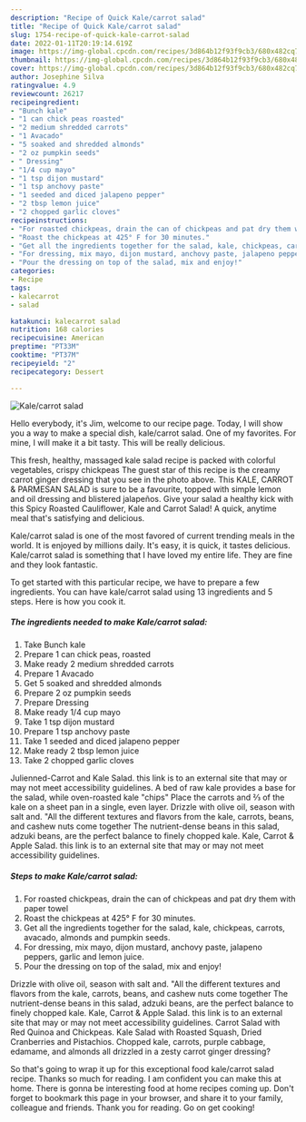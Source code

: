 ```yaml
---
description: "Recipe of Quick Kale/carrot salad"
title: "Recipe of Quick Kale/carrot salad"
slug: 1754-recipe-of-quick-kale-carrot-salad
date: 2022-01-11T20:19:14.619Z
image: https://img-global.cpcdn.com/recipes/3d864b12f93f9cb3/680x482cq70/kalecarrot-salad-recipe-main-photo.jpg
thumbnail: https://img-global.cpcdn.com/recipes/3d864b12f93f9cb3/680x482cq70/kalecarrot-salad-recipe-main-photo.jpg
cover: https://img-global.cpcdn.com/recipes/3d864b12f93f9cb3/680x482cq70/kalecarrot-salad-recipe-main-photo.jpg
author: Josephine Silva
ratingvalue: 4.9
reviewcount: 26217
recipeingredient:
- "Bunch kale"
- "1 can chick peas roasted"
- "2 medium shredded carrots"
- "1 Avacado"
- "5 soaked and shredded almonds"
- "2 oz pumpkin seeds"
- " Dressing"
- "1/4 cup mayo"
- "1 tsp dijon mustard"
- "1 tsp anchovy paste"
- "1 seeded and diced jalapeno pepper"
- "2 tbsp lemon juice"
- "2 chopped garlic cloves"
recipeinstructions:
- "For roasted chickpeas, drain the can of chickpeas and pat dry them with paper towel"
- "Roast the chickpeas at 425° F for 30 minutes."
- "Get all the ingredients together for the salad, kale, chickpeas, carrots, avacado, almonds and pumpkin seeds."
- "For dressing, mix mayo, dijon mustard, anchovy paste, jalapeno peppers, garlic and lemon juice."
- "Pour the dressing on top of the salad, mix and enjoy!"
categories:
- Recipe
tags:
- kalecarrot
- salad

katakunci: kalecarrot salad 
nutrition: 168 calories
recipecuisine: American
preptime: "PT33M"
cooktime: "PT37M"
recipeyield: "2"
recipecategory: Dessert

---
```



![Kale/carrot salad](https://img-global.cpcdn.com/recipes/3d864b12f93f9cb3/680x482cq70/kalecarrot-salad-recipe-main-photo.jpg)

Hello everybody, it's Jim, welcome to our recipe page. Today, I will show you a way to make a special dish, kale/carrot salad. One of my favorites. For mine, I will make it a bit tasty. This will be really delicious.

This fresh, healthy, massaged kale salad recipe is packed with colorful vegetables, crispy chickpeas The guest star of this recipe is the creamy carrot ginger dressing that you see in the photo above. This KALE, CARROT & PARMESAN SALAD is sure to be a favourite, topped with simple lemon and oil dressing and blistered jalapeños. Give your salad a healthy kick with this Spicy Roasted Cauliflower, Kale and Carrot Salad! A quick, anytime meal that's satisfying and delicious.

Kale/carrot salad is one of the most favored of current trending meals in the world. It is enjoyed by millions daily. It's easy, it is quick, it tastes delicious. Kale/carrot salad is something that I have loved my entire life. They are fine and they look fantastic.


To get started with this particular recipe, we have to prepare a few ingredients. You can have kale/carrot salad using 13 ingredients and 5 steps. Here is how you cook it.

<!--inarticleads1-->

##### The ingredients needed to make Kale/carrot salad:

1. Take Bunch kale
1. Prepare 1 can chick peas, roasted
1. Make ready 2 medium shredded carrots
1. Prepare 1 Avacado
1. Get 5 soaked and shredded almonds
1. Prepare 2 oz pumpkin seeds
1. Prepare  Dressing
1. Make ready 1/4 cup mayo
1. Take 1 tsp dijon mustard
1. Prepare 1 tsp anchovy paste
1. Take 1 seeded and diced jalapeno pepper
1. Make ready 2 tbsp lemon juice
1. Take 2 chopped garlic cloves


Julienned-Carrot and Kale Salad. this link is to an external site that may or may not meet accessibility guidelines. A bed of raw kale provides a base for the salad, while oven-roasted kale "chips" Place the carrots and ⅔ of the kale on a sheet pan in a single, even layer. Drizzle with olive oil, season with salt and. "All the different textures and flavors from the kale, carrots, beans, and cashew nuts come together The nutrient-dense beans in this salad, adzuki beans, are the perfect balance to finely chopped kale. Kale, Carrot & Apple Salad. this link is to an external site that may or may not meet accessibility guidelines. 

<!--inarticleads2-->

##### Steps to make Kale/carrot salad:

1. For roasted chickpeas, drain the can of chickpeas and pat dry them with paper towel
1. Roast the chickpeas at 425° F for 30 minutes.
1. Get all the ingredients together for the salad, kale, chickpeas, carrots, avacado, almonds and pumpkin seeds.
1. For dressing, mix mayo, dijon mustard, anchovy paste, jalapeno peppers, garlic and lemon juice.
1. Pour the dressing on top of the salad, mix and enjoy!


Drizzle with olive oil, season with salt and. "All the different textures and flavors from the kale, carrots, beans, and cashew nuts come together The nutrient-dense beans in this salad, adzuki beans, are the perfect balance to finely chopped kale. Kale, Carrot & Apple Salad. this link is to an external site that may or may not meet accessibility guidelines. Carrot Salad with Red Quinoa and Chickpeas. Kale Salad with Roasted Squash, Dried Cranberries and Pistachios. Chopped kale, carrots, purple cabbage, edamame, and almonds all drizzled in a zesty carrot ginger dressing? 

So that's going to wrap it up for this exceptional food kale/carrot salad recipe. Thanks so much for reading. I am confident you can make this at home. There is gonna be interesting food at home recipes coming up. Don't forget to bookmark this page in your browser, and share it to your family, colleague and friends. Thank you for reading. Go on get cooking!
